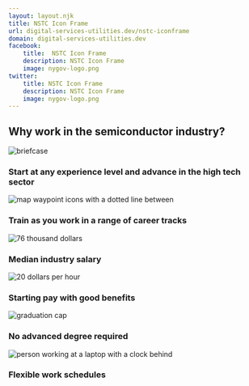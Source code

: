 ```yaml
---
layout: layout.njk
title: NSTC Icon Frame
url: digital-services-utilities.dev/nstc-iconframe
domain: digital-services-utilities.dev
facebook:
    title:  NSTC Icon Frame
    description: NSTC Icon Frame
    image: nygov-logo.png
twitter:
    title: NSTC Icon Frame
    description: NSTC Icon Frame
    image: nygov-logo.png
---
```

<section class="flex flex-col bg-gradient-to-r from-ny-blue to-ny-blue-second -mx-8 md:-mx-20">
    <h2 class="uppercase text-ny-gold font-bold text-center pt-8 text-lg">Why work in the semiconductor industry? </h2>
    <div class="flex flex-col md:flex-row flex-wrap lg:flex-nowrap items-center md:justify-center md:items-start">
        <div class="m-2 flex flex-col p-2 w-1/2 sm:w-1/3 lg:w-1/6">
            <div class="lg:h-24 text-center flex items-end">
                <img class="mx-auto object-scale-down max-h-36 lg:max-h-20" src="https://www.ny.gov/sites/default/files/2022-07/Briefcase.png" alt="briefcase" />
            </div>
            <h3 class="font-bold text-base text-center my-4 text-white uppercase"> Start at any experience level and advance in the high tech sector</h3>
        </div>
        <div class="m-2 flex flex-col p-2 w-1/2 sm:w-1/3 lg:w-1/6">
            <div class="lg:h-24 text-center flex items-end">
                <img class="mx-auto object-scale-down max-h-36 lg:max-h-20" src="https://www.ny.gov/sites/default/files/2022-07/Tracks.png" alt="map waypoint icons with a dotted line between" />
            </div>
            <h3 class="font-bold text-base text-center my-4 text-white uppercase"> Train as you work in a range of career tracks</h3>
        </div>
        <div class="m-2 flex flex-col p-2 w-1/2 sm:w-1/3 lg:w-1/6">
            <div class="lg:h-24 text-center flex items-end">
                <img class="mx-auto object-scale-down max-h-36 lg:max-h-20" src="https://www.ny.gov/sites/default/files/2022-07/76.png" alt="76 thousand dollars" />
            </div>
            <h3 class="font-bold text-base text-center my-4 text-white uppercase"> Median industry salary</h3>
        </div>
        <div class="m-2 flex flex-col p-2 w-1/2 sm:w-1/3 lg:w-1/6">
            <div class="lg:h-24 text-center flex items-end">
                <img class="mx-auto object-scale-down max-h-36 lg:max-h-20" src="https://www.ny.gov/sites/default/files/2022-07/20_HR.png" alt="20 dollars per hour" />
            </div>
            <h3 class="font-bold text-base text-center my-4 text-white uppercase"> Starting pay with good benefits</h3>
        </div>
        <div class="m-2 flex flex-col p-2 w-1/2 sm:w-1/3 lg:w-1/6">
            <div class="lg:h-24 text-center flex items-end">
                <img class="mx-auto object-scale-down max-h-36 lg:max-h-20" src="https://www.ny.gov/sites/default/files/2022-07/degree.png" alt="graduation cap" />
            </div>
            <h3 class="font-bold text-base text-center my-4 text-white uppercase"> No advanced degree required</h3>
        </div>
        <div class="m-2 flex flex-col p-2 w-1/2 sm:w-1/3 lg:w-1/6">
            <div class="lg:h-24 text-center flex items-end">
                <img class="mx-auto object-scale-down max-h-36 lg:max-h-20" src="https://www.ny.gov/sites/default/files/2022-07/flexible.png" alt="person working at a laptop with a clock behind" />
            </div>
            <h3 class="font-bold text-base text-center my-4 text-white uppercase"> Flexible work schedules</h3>
        </div>
    </div>
</section>
